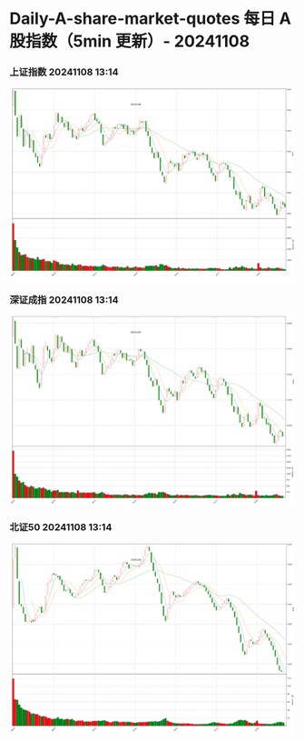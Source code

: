 
# Daily-A-share-market-quotes 每日 A 股指数（5min 更新）- 20241108

### 上证指数 20241108 13:14
![](./fig/2024/11/20241108-sh000001.png)

### 深证成指 20241108 13:14
![](./fig/2024/11/20241108-sz399001.png)

### 北证50 20241108 13:14
![](./fig/2024/11/20241108-bj899050.png)
